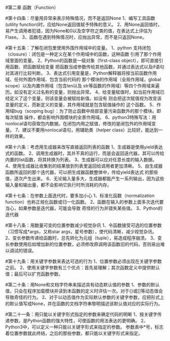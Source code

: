 #第二章 函数（Function）

#第十四条：尽量用异常来表示特殊情况，而不是返回None
1、编写工具函数(utility function)时，应给None返回值赋予特殊的意义。
2、用None返回值时，易产生调用者犯错，因为None和0以及空字符之类的值，在表达式上评估为Flase。
3、函数在遇到特殊情况时，应抛出异常，而不是只返回None。


#第十五条：了解在闭包里使用外围作用域中的变量。
1、python 支持闭包（closure）：闭包是一种定义在某个作用域中的函数，这种函数
   引用了那个作用域里面的变量。
2、Python的函数是一级对象（first-class object），即可直接引用函数、把函数赋给变量
   把函数当成参数传给其他函数，并通过表达式以及if语句对其进行比较判断。
3、表达式引用变量是，Python解释器将按当前函数作用域、任何外围作用域、包含当前代码的
   那个模块的作用域（全局作用域，global scope）以及内置作用域（包含len以及
   str等函数的作用域）等四个作用域来遍历。如没有定义过名称的变量，则抛出异常。
4、给变量赋值时，如当前作用域已经定义了这个变量，则该变量会被赋给新值。如没有 
   则会把这次赋值视为改变该变量的定义，而新定义的变量，其作用域就是包含赋值操作的
   这个函数。
5、作用域bug（scoping bug）：为了防止函数中局部变量污染函数外的那个模块。即每次赋值
   操作，都会影响外围模块的全景作用域。
6、python3特殊写法：用nonlocal语句获取包内数据。在闭包内用之赋值，修改的是闭包外的作用域变量。
7、建议不要用nonlocal语句，用辅助类（helper class）比较好，能达到一样的效果。


#第十六条：考虑用生成器来改写直接返回列表的函数
1、生成器是使用yield表达式的函数。
2、调用生成器时，其并不真的运行，而是会返回迭代器，其可以传给内置的list函数，将其转换为列表。
3、生成器可以应对任意长度的输入数据。
4、使用生成器比收集到的结果放到列表里返回给调用者更加清晰。
5、由生成器函数所返回的那个迭代器，可以把生成器函数整体中，传给yield表达式
   的那些值，逐次产生出来。
6、无论输入量多大，生成器都能产生一系列输出，因为这些输入量和输出量，都不会影响它执行时所消耗的内存。


#第十七条：在参数上面迭代时，要多加小心
1、标准化函数（normalization function）也称正规化函数或归一化函数。
2、函数在输入的参数上面多次迭代要当心，如果参数是迭代器，可能会导致
   奇怪的行为并错失某些值。
3、Python的迭代器

#第十八条：用数量可变的位置参数减少视觉杂讯
1、令函数接受可选的位置参数（习惯写成*args，又称star args，星号参数），使代码清晰，减少视觉杂讯。
2、变长参数传递给函数时，总先转化为元组（tuple），易造成程序崩溃。
3、变长参数使用后如增加新的位置参数，必须修改原调用该函数旧的代码，否则易出难以调试的错误。

#第十九条：用关键字参数来表达可选的行为
1、位置参数必须出现在关键字参数之前。
2、使用关键字参数有三个优点：首先易理解；其次函数定义中提供默认值；最后可以扩充函数参数。

#第二十条：用None和文档字符串来描述具有动态默认值的参数
1、参数的默认值，只会在程序加载模块并读到本函数的定义时评估一次。对于{}或[]等动态值会导致奇怪的行为。
2、对于以动态值作为实际默认参数的关键字参数，应把形式上的默认值写成None，并在函数的文档字符串黎明描述该默认值对应的实际行为。

#第二十一条：用只能以关键字形式指定的参数来确定代码的明晰
1、按关键字传递参数，是Python函数的强大特性，可使函数的用法表达的更明确。
2、Python3中，可以定义一种只能以关键字形式来指定的参数。
   参数表中*号，标志着位置参数就此终结，之后的那些参数，都只能以关键字形式来指定。


